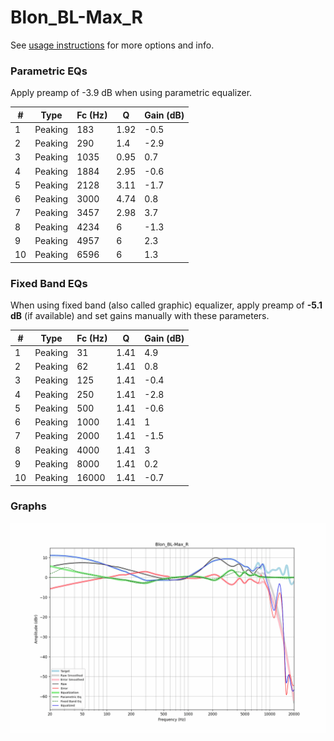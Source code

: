 # Blon_BL-Max_R
See [usage instructions](https://github.com/jaakkopasanen/AutoEq#usage) for more options and info.

### Parametric EQs
Apply preamp of -3.9 dB when using parametric equalizer.

|   # | Type    |   Fc (Hz) |    Q |   Gain (dB) |
|-----|---------|-----------|------|-------------|
|   1 | Peaking |       183 | 1.92 |        -0.5 |
|   2 | Peaking |       290 | 1.4  |        -2.9 |
|   3 | Peaking |      1035 | 0.95 |         0.7 |
|   4 | Peaking |      1884 | 2.95 |        -0.6 |
|   5 | Peaking |      2128 | 3.11 |        -1.7 |
|   6 | Peaking |      3000 | 4.74 |         0.8 |
|   7 | Peaking |      3457 | 2.98 |         3.7 |
|   8 | Peaking |      4234 | 6    |        -1.3 |
|   9 | Peaking |      4957 | 6    |         2.3 |
|  10 | Peaking |      6596 | 6    |         1.3 |

### Fixed Band EQs
When using fixed band (also called graphic) equalizer, apply preamp of **-5.1 dB** (if available) and set gains manually with these parameters.

|   # | Type    |   Fc (Hz) |    Q |   Gain (dB) |
|-----|---------|-----------|------|-------------|
|   1 | Peaking |        31 | 1.41 |         4.9 |
|   2 | Peaking |        62 | 1.41 |         0.8 |
|   3 | Peaking |       125 | 1.41 |        -0.4 |
|   4 | Peaking |       250 | 1.41 |        -2.8 |
|   5 | Peaking |       500 | 1.41 |        -0.6 |
|   6 | Peaking |      1000 | 1.41 |         1   |
|   7 | Peaking |      2000 | 1.41 |        -1.5 |
|   8 | Peaking |      4000 | 1.41 |         3   |
|   9 | Peaking |      8000 | 1.41 |         0.2 |
|  10 | Peaking |     16000 | 1.41 |        -0.7 |

### Graphs
![](./Blon_BL-Max_R.png)
